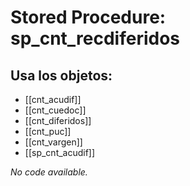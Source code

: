 # Stored Procedure: sp_cnt_recdiferidos

## Usa los objetos:
- [[cnt_acudif]]
- [[cnt_cuedoc]]
- [[cnt_diferidos]]
- [[cnt_puc]]
- [[cnt_vargen]]
- [[sp_cnt_acudif]]

*No code available.*
